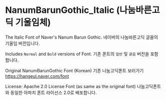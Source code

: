 # NanumBarunGothic_Italic (나눔바른고딕 기울임체)

The Italic Font of Naver's Nanum Barun Gothic.
네이버의 나눔바른고딕 글꼴의 기울임 버전입니다.

Includes `Normal` and `Bold` versions of Font.
기존 폰트의 `일반` 및 `굵음` 버전을 포함합니다.

Original NanumBarunGothic Font (Korean)
기존 나눔고딕폰트 보러가기
https://hangeul.naver.com/font

License: Apache 2.0 License Font (as same as the original font)
나눔고딕폰트와 동일한 아파치 폰트 라이선스 2.0로 배포합니다.
